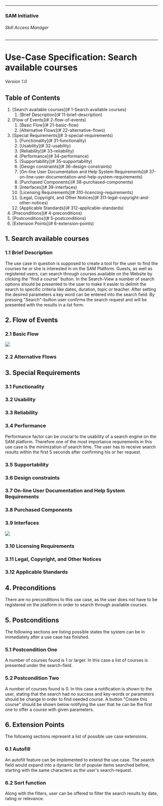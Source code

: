 * * *

### SAM Initiative

###### Skill Access Manager

* * *

# Use-Case Specification: Search available courses

###### Version 1.0

## Table of Contents

1.  [Search available courses](# 1-Search available courses)
    1.  [Brief Description](# 11-brief-description)
2.  [Flow of Events](# 2-flow-of-events)
    1.  [Basic Flow](# 21-basic-flow)
    2.  [Alternative Flows](# 22-alternative-flows)
3.  [Special Requirements](# 3-special-requirements)
    1.  [Functionality](# 31-functionality)
    2.  [Usability](# 32-usability)
    3.  [Reliability](# 33-reliability)
    4.  [Performance](# 34-performance)
    5.  [Supportability](# 35-supportability)
    6.  [Design constraints](# 36-design-constraints)
    7.  [On-line User Documentation and Help System Requirements](# 37-on-line-user-documentation-and-help-system-requirements)
    8.  [Purchased Components](# 38-purchased-components)
    9.  [Interfaces](# 39-interfaces)
    10.  [Licensing Requirements](# 310-licencing-requirements)
    11.  [Legal, Copyright, and Other Notices](# 311-legal-copyright-and-other-notices)
    12.  [Applicable Standards](# 312-applicable-standards)
4.  [Preconditions](# 4-preconditions)
5.  [Postconditions](# 5-postconditions)
6.  [Extension Points](# 6-extension-points)

## 1\. Search available courses

### 1.1 Brief Description

The use case in question is supposed to create a tool for the user to find the courses he or she is interested in on the SAM Platform. Guests, as well as registered users, can search through courses available on the Website by clicking the "find a course" button. In the Search-View a number of search options should be presented to the user to make it easier to delimit the search to specific criteria like dates, duration, topic or teacher. After setting the desired parameters a key word can be entered into the search field. By pressing "Search"-button user confirms the search request and will be presented with the results in a list form.

## 2\. Flow of Events

### 2.1 Basic Flow

![](ad_search-available-courses.png)

### 2.2 Alternative Flows

## 3\. Special Requirements

### 3.1 Functionality

### 3.2 Usability

### 3.3 Reliability

### 3.4 Performance

Performance factor can be crucial to the usability of a search engine on the SAM platform. Therefore one of the most importance requirements in this use case is the minimization of search time. The user has to receive search results within the first 5 seconds after confirming his or her request. 

### 3.5 Supportability

### 3.6 Design constraints

### 3.7 On-line User Documentation and Help System Requirements

### 3.8 Purchased Components

### 3.9 Interfaces

![](wf_search-available-courses.png)

### 3.10 Licensing Requirements

### 3.11 Legal, Copyright, and Other Notices

### 3.12 Applicable Standards

## 4\. Preconditions

There are no preconditions to this use case, as the user does not have to be registered on the platform in order to search through available courses.

## 5\. Postconditions

The following sections are listing possible states the system can be in immediately after a use case has finished.

### 5.1 Postcondition One

A number of courses found is 1 or larger. In this case a list of courses is presented under the search-field.

### 5.2 Postcondition Two

A number of courses found is 0\. In this case a notification is shown to the user, stating that the search had no success and key-words or parameters should be change in order to find needed course. A button "Create this course" should be shown below notifying the user that he can be the first one to offer a course with given parameters.

## 6\. Extension Points

The following sections represent a list of possible use case extensions.

### 6.1 Autofill

An autofill feature can be implemented to extend the use case. The search field would expand into a dynamic list of popular items searched before, starting with the same characters as the user's search-request.

### 6.2 Sort function

Along with the filters, user can be offered to filter the search results by date, rating or relevance.